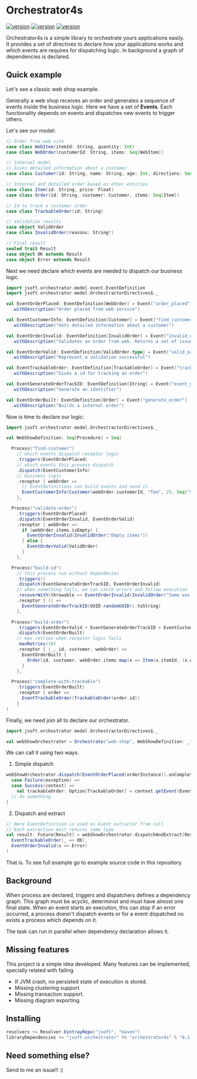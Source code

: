 # Orchestrator4s

[![version](https://img.shields.io/badge/version-0.1.1-green.svg)](https://github.com/modux4s/modux)
[![version](https://img.shields.io/badge/scala-2.12-blue.svg)](https://github.com/modux4s/modux)
[![version](https://img.shields.io/badge/scala-2.13-blue.svg)](https://github.com/modux4s/modux)

Orchestrator4s is a simple library to orchestrate yours applications easily.  
It provides a set of directives to declare how your applications works and which events are requires for dispatching
logic. In background a graph of dependencies is declared.

## Quick example

Let's see a classic web shop example.

Generally a web shop receives an order and generates a sequence of events inside the business logic. Here we have a set
of **Events**. Each functionality depends on events and dispatches new events to trigger others.

Let's see our model:

```scala
// Order from web site
case class WebItem(itemId: String, quantity: Int)
case class WebOrder(customerId: String, items: Seq[WebItem])

// Internal model
// Gives detailed information about a customer 
case class Customer(id: String, name: String, age: Int, directions: Seq[String])

// Internal and detailed order based on other entities
case class Item(id: String, price: Float)
case class Order(id: String, customer: Customer, items: Seq[Item])

// Id to track a customer order
case class TrackableOrder(id: String)

// Validation results
case object ValidOrder
case class InvalidOrder(reasons: String*)

// Final result  
sealed trait Result
case object OK extends Result
case object Error extends Result
```

Next we need declare which events are needed to dispatch our business logic.

```scala
import jsoft.orchestrator.model.event.EventDefinition
import jsoft.orchestrator.model.OrchestractorDirectives$._

val EventOrderPlaced: EventDefinition[WebOrder] = Event("order_placed")
  .withDescription("Order placed from web service")

val EventCustomerInfo: EventDefinition[Customer] = Event("find_customer_info")
  .withDescription("Gets detailed information about a customer")

val EventOrderInvalid: EventDefinition[InvalidOrder] = Event("invalid_order")
  .withDescription("Validates an order from web. Returns a set of issues detailing errors.")

val EventOrderValid: EventDefinition[ValidOrder.type] = Event("valid_order")
  .withDescription("Represent a validation successful")

val EventTrackableOrder: EventDefinition[TrackableOrder] = Event("trackable_order")
  .withDescription("Gives a id for tracking an order")

val EventGenerateOrderTrackID: EventDefinition[String] = Event("event_generate_order_track_id")
  .withDescription("Generate an identifier")

val EventOrderBuilt: EventDefinition[Order] = Event("generate_order")
  .withDescription("Builds a internal order")
```

Now is time to declare our logic:

```scala
import jsoft.orchestrator.model.OrchestractorDirectives$._

val WebShowDefinition: Seq[Procedure] = Seq(

  Process("find-customer")
    // which events dispatch receptor logic
    .triggers(EventOrderPlaced)
    // which events this process dispatch
    .dispatch(EventCustomerInfo)
    // business logic
    .receptor { webOrder =>
      // EventDefinitions can build events and send it. 
      EventCustomerInfo(Customer(webOrder.customerId, "Tom", 25, Seq("Some where")))
    },

  Process("validate-order")
    .triggers(EventOrderPlaced)
    .dispatch(EventOrderInvalid, EventOrderValid)
    .receptor { webOrder =>
      if (webOrder.items.isEmpty) {
        EventOrderInvalid(InvalidOrder("Empty items"))
      } else {
        EventOrderValid(ValidOrder)
      }
    },

  Process("build-id")
    // this process run without dependecies
    .triggers()
    .dispatch(EventGenerateOrderTrackID, EventOrderInvalid)
    // when something fails, we can catch errors and follow execution
    .recoverWith(throwable => EventOrderInvalid(InvalidOrder("Some was wrong")))
    .receptor { () =>
      EventGenerateOrderTrackID(UUID.randomUUID().toString)
    },

  Process("build-order")
    .triggers(EventOrderValid + EventGenerateOrderTrackID + EventCustomerInfo + EventOrderPlaced)
    .dispatch(EventOrderBuilt)
    // max retries when receptor logic fails
    .maxRetries(10)
    .receptor { (_, id, customer, webOrder) =>
      EventOrderBuilt {
        Order(id, customer, webOrder.items.map(x => Item(x.itemId, (x.quantity * 2).toFloat)))
      }
    },

  Process("complete-with-trackable")
    .triggers(EventOrderBuilt)
    .receptor { order =>
      EventTrackableOrder(TrackableOrder(order.id))
    }
)
```

Finally, we need join all to declare our orchestrator.

```scala
import jsoft.orchestrator.model.OrchestractorDirectives$._

val webShowOrchestrator = Orchestrate("web-shop", WebShowDefinition: _*)
```

We can call it using two ways.

1. Simple dispatch

```scala
webShowOrchestrator.dispatch(EventOrderPlaced(orderInstance)).onComplete {
  case Failure(exception) =>
  case Success(context) =>
    val trackableOrder: Option[TrackableOrder] = context.getEvent(EventTrackableOrder)
  // do something
}
```

2. Dispatch and extract

```scala
// Here EventDefinition is used as Event extractor from call
// Each extraction must returns same type
val result: Future[Result] = webShowOrchestrator.dispatchAndExtract[Result](EventOrderPlaced(orderInstance))(
  EventTrackableOrder(_ => OK),
  EventOrderInvalid(x => Error)
)
```

That is. To see full example go to example source code in this repository.

## Background

When process are declared, triggers and dispatchers defines a dependency graph. This graph must be acyclic, determinist
and must have almost one final state. When an event starts an execution, this can stop if an error occurred, a process
doesn't dispatch events or for a event dispatched no exists a process which depends on it.

The task can run in parallel when dependency declaration allows it.

## Missing features

This project is a simple idea developed. Many features can be implemented, specially related with failing.

* If JVM crash, no persisted state of execution is stored.
* Missing clustering support.
* Missing transaction support.
* Missing diagram exporting.

## Installing

```sbt
resolvers += Resolver.bintrayRepo("jsoft", "maven")
libraryDependencies += "jsoft.orchestrator" %% "orchestrator4s" % "0.1.0"
```

## Need something else? 
Send to me an issue!! :)
